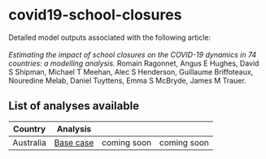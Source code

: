 # covid19-school-closures

Detailed model outputs associated with the following article: <br><br>
    <i>Estimating the impact of school closures on the COVID-19 dynamics in 74 countries: a modelling analysis.</i> Romain Ragonnet, Angus E Hughes, David S Shipman, Michael T Meehan, Alec S Henderson, Guillaume Briffoteaux, Nouredine Melab, Daniel Tuyttens, Emma S McBryde, James M Trauer.


## List of analyses available

| Country | Analysis | | |
| :-----: | :-------: | :--: | :--: |
| Australia | [Base case](html_outputs/AUS_main.html) | coming soon | coming soon |

